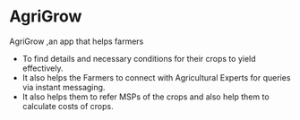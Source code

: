 # AgriGrow
AgriGrow ,an app that helps farmers  
- To find details and necessary conditions for their crops to yield effectively. 
- It also helps the Farmers to connect with Agricultural Experts for queries via instant messaging. 
-  It also helps them to refer MSPs of the crops and also help them to calculate costs of crops.
